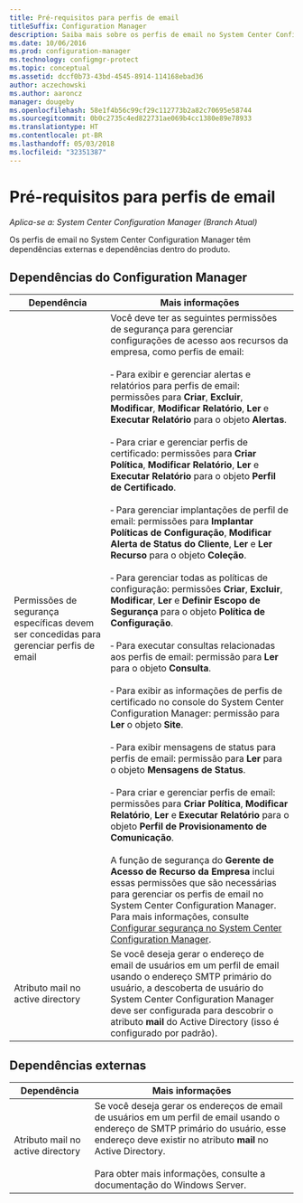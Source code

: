 ```yaml
---
title: Pré-requisitos para perfis de email
titleSuffix: Configuration Manager
description: Saiba mais sobre os perfis de email no System Center Configuration Manager e suas dependências externas e dependências dentro do produto.
ms.date: 10/06/2016
ms.prod: configuration-manager
ms.technology: configmgr-protect
ms.topic: conceptual
ms.assetid: dccf0b73-43bd-4545-8914-114168ebad36
author: aczechowski
ms.author: aaroncz
manager: dougeby
ms.openlocfilehash: 58e1f4b56c99cf29c112773b2a82c70695e58744
ms.sourcegitcommit: 0b0c2735c4ed822731ae069b4cc1380e89e78933
ms.translationtype: HT
ms.contentlocale: pt-BR
ms.lasthandoff: 05/03/2018
ms.locfileid: "32351387"
---
```

# <a name="email-profile-prerequisites"></a>Pré-requisitos para perfis de email

*Aplica-se a: System Center Configuration Manager (Branch Atual)*

Os perfis de email no System Center Configuration Manager têm dependências externas e dependências dentro do produto.  

## <a name="configuration-manager-dependencies"></a>Dependências do Configuration Manager  

|Dependência|Mais informações|  
|----------------|----------------------|  
|Permissões de segurança específicas devem ser concedidas para gerenciar perfis de email|Você deve ter as seguintes permissões de segurança para gerenciar configurações de acesso aos recursos da empresa, como perfis de email:<br /><br /> ‑ Para exibir e gerenciar alertas e relatórios para perfis de email: permissões para **Criar**, **Excluir**, **Modificar**, **Modificar Relatório**, **Ler** e **Executar Relatório** para o objeto **Alertas**.<br /><br /> ‑ Para criar e gerenciar perfis de certificado: permissões para **Criar Política**, **Modificar Relatório**, **Ler** e **Executar Relatório** para o objeto **Perfil de Certificado**.<br /><br /> ‑ Para gerenciar implantações de perfil de email: permissões para **Implantar Políticas de Configuração**, **Modificar Alerta de Status do Cliente**, **Ler** e **Ler Recurso** para o objeto **Coleção**.<br /><br /> ‑ Para gerenciar todas as políticas de configuração: permissões **Criar**, **Excluir**, **Modificar**, **Ler** e **Definir Escopo de Segurança** para o objeto **Política de Configuração**.<br /><br /> ‑ Para executar consultas relacionadas aos perfis de email: permissão para **Ler** para o objeto **Consulta**.<br /><br /> ‑ Para exibir as informações de perfis de certificado no console do System Center Configuration Manager: permissão para **Ler** o objeto **Site**.<br /><br /> ‑ Para exibir mensagens de status para perfis de email: permissão para **Ler** para o objeto **Mensagens de Status**.<br /><br /> ‑ Para criar e gerenciar perfis de email: permissões para **Criar Política**, **Modificar Relatório**, **Ler** e **Executar Relatório** para o objeto **Perfil de Provisionamento de Comunicação**.<br /><br /> A função de segurança do **Gerente de Acesso de Recurso da Empresa** inclui essas permissões que são necessárias para gerenciar os perfis de email no System Center Configuration Manager. Para mais informações, consulte [Configurar segurança no System Center Configuration Manager](../../core/plan-design/security/configure-security.md).|  
|Atributo mail no active directory|Se você deseja gerar o endereço de email de usuários em um perfil de email usando o endereço SMTP primário do usuário, a descoberta de usuário do System Center Configuration Manager deve ser configurada para descobrir o atributo **mail** do Active Directory (isso é configurado por padrão).|  

## <a name="external-dependencies"></a>Dependências externas  

|Dependência|Mais informações|  
|----------------|----------------------|  
|Atributo mail no active directory|Se você deseja gerar os endereços de email de usuários em um perfil de email usando o endereço de SMTP primário do usuário, esse endereço deve existir no atributo **mail** no Active Directory.<br /><br /> Para obter mais informações, consulte a documentação do Windows Server.|
